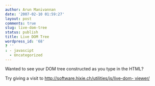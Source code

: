 ```yaml
---
author: Arun Manivannan
date: '2007-02-10 01:59:27'
layout: post
comments: true
slug: live-dom-tree
status: publish
title: Live DOM Tree
wordpress_id: '68'
? ''
: - javascipt
  - Uncategorized
---
```


Wanted to see your DOM tree constructed as you type in the HTML?

Try giving a visit to [http://software.hixie.ch/utilities/js/live-dom-
viewer/][1]

   [1]: http://software.hixie.ch/utilities/js/live-dom-viewer/

